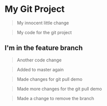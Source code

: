 # My Git Project


> My innocent little change

> My code for the git project

## I'm in the feature branch

> Another code change

> Added to master again

> Made changes for git pull demo

> Made more changes for the git pull demo

> Made a change to remove the branch
